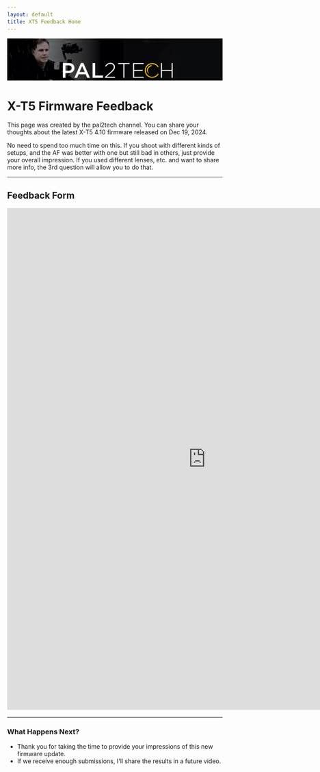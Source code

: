 ```yaml
---
layout: default
title: XT5 Feedback Home
---
```


![XT5 Feedback Hero Banner](assets/images/hero-image.jpg)

# X-T5 Firmware Feedback

This page was created by the pal2tech channel. You can share your thoughts about the latest X-T5 4.10 firmware released on Dec 19, 2024. 

No need to spend too much time on this. If you shoot with different kinds of setups, and the AF was better with one but still bad in others, just provide your overall impression. If you used different lenses, etc. and want to share more info, the 3rd question will allow you to do that.

---

## Feedback Form
<iframe src="https://docs.google.com/forms/d/e/1FAIpQLSdSVpBFjMKk0cAvZYjY1qp9QLceGb5eeUEfRVpR4NpUWKtZDA/viewform?embedded=true" width="928" height="1172" frameborder="0" marginheight="0" marginwidth="0">Loading…</iframe>


---

### What Happens Next?

- Thank you for taking the time to provide your impressions of this new firmware update.
- If we receive enough submissions, I'll share the results in a future video.
